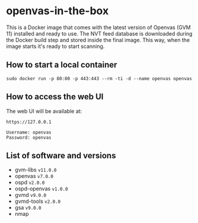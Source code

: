 # openvas-in-the-box

This is a Docker image that comes with the latest version of Openvas (GVM 11) installed and ready to use.
The NVT feed database is downloaded during the Docker build step and stored inside the final image.
This way, when the image starts it's ready to start scanning.

## How to start a local container

```
sudo docker run -p 80:80 -p 443:443 --rm -ti -d --name openvas openvas
```

## How to access the web UI

The web UI will be available at:

```
https://127.0.0.1

Username: openvas
Password: openvas
```

## List of software and versions 
- gvm-libs `v11.0.0`
- openvas `v7.0.0`
- ospd `v2.0.0`
- ospd-openvas `v1.0.0`
- gvmd `v9.0.0`
- gvmd-tools `v2.0.0`
- gsa `v9.0.0`
- nmap
